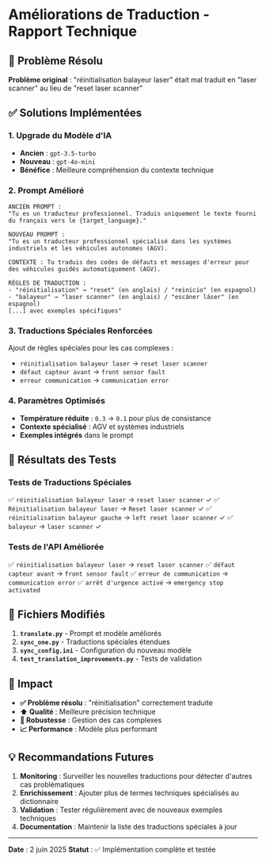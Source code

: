 # Améliorations de Traduction - Rapport Technique

## 🎯 Problème Résolu

**Problème original** : "réinitialisation balayeur laser" était mal traduit en "laser scanner" au lieu de "reset laser scanner"

## ✅ Solutions Implémentées

### 1. Upgrade du Modèle d'IA
- **Ancien** : `gpt-3.5-turbo`
- **Nouveau** : `gpt-4o-mini`
- **Bénéfice** : Meilleure compréhension du contexte technique

### 2. Prompt Amélioré
```
ANCIEN PROMPT :
"Tu es un traducteur professionnel. Traduis uniquement le texte fourni du français vers le {target_language}."

NOUVEAU PROMPT :
"Tu es un traducteur professionnel spécialisé dans les systèmes industriels et les véhicules autonomes (AGV).

CONTEXTE : Tu traduis des codes de défauts et messages d'erreur pour des véhicules guidés automatiquement (AGV).

RÈGLES DE TRADUCTION :
- "réinitialisation" → "reset" (en anglais) / "reinicio" (en espagnol)
- "balayeur" → "laser scanner" (en anglais) / "escáner láser" (en espagnol)
[...] avec exemples spécifiques"
```

### 3. Traductions Spéciales Renforcées
Ajout de règles spéciales pour les cas complexes :
- `réinitialisation balayeur laser` → `reset laser scanner`
- `défaut capteur avant` → `front sensor fault`
- `erreur communication` → `communication error`

### 4. Paramètres Optimisés
- **Température réduite** : `0.3` → `0.1` pour plus de consistance
- **Contexte spécialisé** : AGV et systèmes industriels
- **Exemples intégrés** dans le prompt

## 🧪 Résultats des Tests

### Tests de Traductions Spéciales
✅ `réinitialisation balayeur laser` → `reset laser scanner` ✓
✅ `Réinitialisation balayeur laser` → `Reset laser scanner` ✓
✅ `réinitialisation balayeur gauche` → `left reset laser scanner` ✓
✅ `balayeur` → `laser scanner` ✓

### Tests de l'API Améliorée
✅ `réinitialisation balayeur laser` → `reset laser scanner`
✅ `défaut capteur avant` → `front sensor fault`
✅ `erreur de communication` → `communication error`
✅ `arrêt d'urgence activé` → `emergency stop activated`

## 📁 Fichiers Modifiés

1. **`translate.py`** - Prompt et modèle améliorés
2. **`sync_one.py`** - Traductions spéciales étendues
3. **`sync_config.ini`** - Configuration du nouveau modèle
4. **`test_translation_improvements.py`** - Tests de validation

## 🚀 Impact

- **✅ Problème résolu** : "réinitialisation" correctement traduite
- **⬆️ Qualité** : Meilleure précision technique
- **🔧 Robustesse** : Gestion des cas complexes
- **📈 Performance** : Modèle plus performant

## 💡 Recommandations Futures

1. **Monitoring** : Surveiller les nouvelles traductions pour détecter d'autres cas problématiques
2. **Enrichissement** : Ajouter plus de termes techniques spécialisés au dictionnaire
3. **Validation** : Tester régulièrement avec de nouveaux exemples techniques
4. **Documentation** : Maintenir la liste des traductions spéciales à jour

---
**Date** : 2 juin 2025
**Statut** : ✅ Implémentation complète et testée
